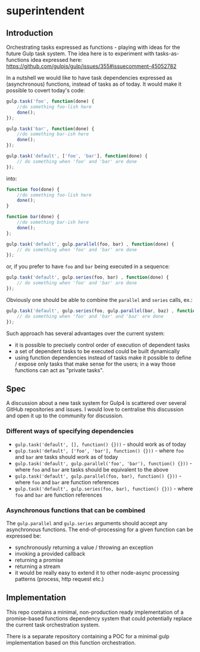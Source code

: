 superintendent
==============

## Introduction

Orchestrating tasks expressed as functions - playing with ideas for the future Gulp task system. The idea here is to
experiment with tasks-as-functions idea expressed here: https://github.com/gulpjs/gulp/issues/355#issuecomment-45052782

In a nutshell we would like to have task dependencies expressed as (asynchronous) functions, instead of tasks as of today.
It would make it possible to covert today's code:

```javascript
gulp.task('foo', function(done) {
    //do something foo-lish here
    done();
});

gulp.task('bar', function(done) {
    //do something bar-ish here
    done();
});

gulp.task('default', ['foo', 'bar'], function(done) {
    // do something when 'foo' and 'bar' are done
});
```

into:

```javascript
function foo(done) {
    //do something foo-lish here
    done();
}

function bar(done) {
    //do something bar-ish here
    done();
};

gulp.task('default', gulp.parallel(foo, bar) , function(done) {
    // do something when 'foo' and 'bar' are done
});
```

or, if you prefer to have `foo` and `bar` being executed in a sequence:

```javascript
gulp.task('default', gulp.series(foo, bar) , function(done) {
    // do something when 'foo' and 'bar' are done
});
```

Obviously one should be able to combine the `parallel` and `series` calls, ex.:

```javascript
gulp.task('default', gulp.series(foo, gulp.parallel(bar, baz) , function(done) {
    // do something when 'foo' and 'bar' and 'baz' are done
});
```

Such approach has several advantages over the current system:
* it is possible to precisely control order of execution of dependent tasks
* a set of dependent tasks to be executed could be built dynamically
* using function dependencies instead of tasks make it possible to define / expose only tasks that make sense for the users; in a way those functions can act as "private tasks".

## Spec

A discussion about a new task system for Gulp4 is scattered over several GitHub repositories and issues. I would love to
centralise this discussion and open it up to the community for discussion.

### Different ways of specifying dependencies

* `gulp.task('default', [], function() {}))` - should work as of today
* `gulp.task('default', ['foo', 'bar'], function() {}))` - where `foo` and `bar` are tasks should work as of today
* `gulp.task('default', gulp.parallel('foo', 'bar'), function() {}))` - where `foo` and `bar` are tasks should be equivalent to the above
* `gulp.task('default', gulp.parallel(foo, bar), function() {}))` - where `foo` and `bar` are function references
* `gulp.task('default', gulp.series(foo, bar), function() {}))` - where `foo` and `bar` are function references

### Asynchronous functions that can be combined

The `gulp.parallel` and `gulp.series` arguments should accept any asynchronous functions. The end-of-processing for a
 given function can be expressed be:
 * synchronously returning a value / throwing an exception
 * invoking a provided callback
 * returning a promise
 * returning a stream
 * it would be really easy to extend it to other node-async processing patterns (process, http request etc.)

## Implementation

This repo contains a minimal, non-production ready implementation of a promise-based functions dependency system that
could potentially replace the current task orchestration system.

There is a separate repository containing a POC for a minimal gulp implementation based on this function orchestration.